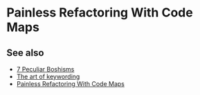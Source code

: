 # Painless Refactoring With Code Maps

## See also

- [7 Peculiar Boshisms](7-peculiar-boshisms.md)
- [The art of keywording](art-of-keywording.md)
- [Painless Refactoring With Code Maps](refactoring-maps.md)

